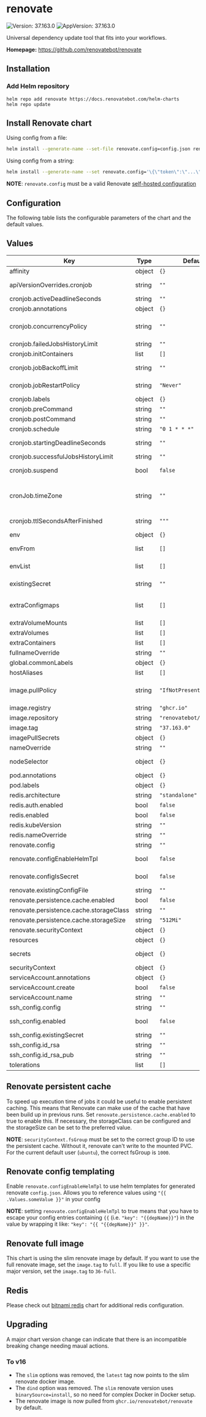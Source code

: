 # renovate

![Version: 37.163.0](https://img.shields.io/badge/Version-37.163.0-informational?style=flat-square) ![AppVersion: 37.163.0](https://img.shields.io/badge/AppVersion-37.163.0-informational?style=flat-square)

Universal dependency update tool that fits into your workflows.

**Homepage:** <https://github.com/renovatebot/renovate>

## Installation

### Add Helm repository

```shell
helm repo add renovate https://docs.renovatebot.com/helm-charts
helm repo update
```

## Install Renovate chart

Using config from a file:

```bash
helm install --generate-name --set-file renovate.config=config.json renovate/renovate
```

Using config from a string:

```bash
helm install --generate-name --set renovate.config='\{\"token\":\"...\"\}' renovate/renovate
```

**NOTE**: `renovate.config` must be a valid Renovate [self-hosted configuration](https://docs.renovatebot.com/self-hosted-configuration/)

## Configuration

The following table lists the configurable parameters of the chart and the default values.

## Values

| Key | Type | Default | Description |
|-----|------|-------|-------------|
| affinity | object | `{}` | Configure the pod(Anti)Affinity and/or node(Anti)Affinity |
| apiVersionOverrides.cronjob | string | `""` | String to override apiVersion of cronjob rendered by this helm chart |
| cronjob.activeDeadlineSeconds | string | `""` | Deadline for the job to finish |
| cronjob.annotations | object | `{}` | Annotations to set on the cronjob |
| cronjob.concurrencyPolicy | string | `""` | "Allow" to allow concurrent runs, "Forbid" to skip new runs if a previous run is still running or "Replace" to replace the previous run |
| cronjob.failedJobsHistoryLimit | string | `""` | Amount of failed jobs to keep in history |
| cronjob.initContainers | list | `[]` | Additional initContainers that can be executed before renovate |
| cronjob.jobBackoffLimit | string | `""` | Number of times to retry an errored job before considering it as being failed |
| cronjob.jobRestartPolicy | string | `"Never"` | Set to Never to restart the job when the pod fails or to OnFailure to restart when a container fails |
| cronjob.labels | object | `{}` | Labels to set on the cronjob |
| cronjob.preCommand | string | `""` | Prepend shell commands before renovate runs |
| cronjob.postCommand | string | `""` | Append shell commands after renovate runs |
| cronjob.schedule | string | `"0 1 * * *"` | Schedules the job to run using cron notation |
| cronjob.startingDeadlineSeconds | string | `""` | Deadline to start the job, skips execution if job misses it's configured deadline |
| cronjob.successfulJobsHistoryLimit | string | `""` | Amount of completed jobs to keep in history |
| cronjob.suspend | bool | `false` | If it is set to true, all subsequent executions are suspended. This setting does not apply to already started executions. |
| cronJob.timeZone | string | `""` | You can specify a time zone for a CronJob by setting timeZone to the name of a valid time zone. (starting with k8s 1.27) <https://kubernetes.io/docs/concepts/workloads/controllers/cron-jobs/#time-zones> |
| cronjob.ttlSecondsAfterFinished | string | `"""` | Time to keep the job after it finished before automatically deleting it |
| env | object | `{}` | Environment variables to set on the renovate container |
| envFrom | list | `[]` | Environment variables to add from existing secrets/configmaps. Uses the keys as variable name |
| envList | list | `[]` | Additional env. Helpful too if you want to use anything other than a `value` source. |
| existingSecret | string | `""` | k8s secret to reference environment variables from. Overrides secrets if set |
| extraConfigmaps | list | `[]` | Additional configmaps. A generated configMap name is: "renovate.fullname" + "extra" + name(below) e.g. renovate-netrc-config |
| extraVolumeMounts | list | `[]` | Additional volumeMounts to the container |
| extraVolumes | list | `[]` | Additional volumes to the pod |
| extraContainers | list | `[]` | Additional containers to the pod |
| fullnameOverride | string | `""` | Override the fully qualified app name |
| global.commonLabels | object | `{}` | Additional labels to be set on all renovate resources |
| hostAliases | list | `[]` | Override hostname resolution |
| image.pullPolicy | string | `"IfNotPresent"` | "IfNotPresent" to pull the image if no image with the specified tag exists on the node, "Always" to always pull the image or "Never" to try and use pre-pulled images |
| image.registry | string | `"ghcr.io"` | Registry to pull image from |
| image.repository | string | `"renovatebot/renovate"` | Image name to pull |
| image.tag | string | `"37.163.0"` | Renovate image tag to pull |
| imagePullSecrets | object | `{}` | Secret to use to pull the image from the repository |
| nameOverride | string | `""` | Override the name of the chart |
| nodeSelector | object | `{}` | Select the node using labels to specify where the cronjob pod should run on |
| pod.annotations | object | `{}` | Annotations to set on the pod |
| pod.labels | object | `{}` | Labels to set on the pod |
| redis.architecture | string | `"standalone"` | Disable replication by default |
| redis.auth.enabled | bool | `false` | Don't require a password by default |
| redis.enabled | bool | `false` | Enable the Redis subchart? |
| redis.kubeVersion | string | `""` | Override Kubernetes version for redis chart |
| redis.nameOverride | string | `""` | Override the prefix of the redisHost |
| renovate.config | string | `""` | Inline global renovate config.json |
| renovate.configEnableHelmTpl | bool | `false` | Use the Helm tpl function on your configuration. See README for how to use this value |
| renovate.configIsSecret | bool | `false` | Use this to create the renovate-config as a secret instead of a configmap |
| renovate.existingConfigFile | string | `""` | Custom exiting global renovate config |
| renovate.persistence.cache.enabled | bool | `false` | Allow the cache to persist between runs |
| renovate.persistence.cache.storageClass | string | `""` | Storage class of the cache PVC |
| renovate.persistence.cache.storageSize | string | `"512Mi"` | Storage size of the cache PVC |
| renovate.securityContext | object | `{}` | Renovate Container-level security-context |
| resources | object | `{}` | Specify resource limits and requests for the renovate container |
| secrets | object | `{}` | Environment variables that should be referenced from a k8s secret, cannot be used when existingSecret is set |
| securityContext | object | `{}` | Pod-level security-context |
| serviceAccount.annotations | object | `{}` | Annotations to add to the service account |
| serviceAccount.create | bool | `false` | Specifies whether a service account should be created |
| serviceAccount.name | string | `""` | The name of the service account to use |
| ssh_config.config | string | `""` | Contents of the config file |
| ssh_config.enabled | bool | `false` | Whether to enable the use and creation of a secret containing .ssh files |
| ssh_config.existingSecret | string | `""` | Name of the existing secret containing a valid .ssh configuration |
| ssh_config.id_rsa | string | `""` | Contents of the id_rsa file |
| ssh_config.id_rsa_pub | string | `""` | Contents of the id_rsa_pub file |
| tolerations | list | `[]` | Configure which node taints the pod should tolerate |

## Renovate persistent cache

To speed up execution time of jobs it could be useful to enable persistent caching. This means that Renovate
can make use of the cache that have been build up in previous runs. Set `renovate.persistence.cache.enabled` to true
to enable this. If necessary, the storageClass can be configured and the storageSize can be set to the preferred value.

**NOTE**: `securityContext.fsGroup` must be set to the correct group ID to use the persistent cache. Without it, renovate
can't write to the mounted PVC. For the current default user (`ubuntu`), the correct fsGroup is `1000`.

## Renovate config templating

Enable `renovate.configEnableHelmTpl` to use helm templates for generated renovate `config.json`.
Allows you to reference values using `"{{ .Values.someValue }}"` in your config

**NOTE**: setting `renovate.configEnableHelmTpl` to true means that you have to
escape your config entries containing `{{` (i.e. `"key": "{{depName}}"`) in the
value by wrapping it like: `"key": "{{ "{{depName}}" }}"`.

## Renovate full image

This chart is using the slim renovate image by default.
If you want to use the full renovate image, set the `image.tag` to `full`.
If you like to use a specific major version, set the `image.tag` to `36-full`.

## Redis

Please check out [bitnami redis](https://artifacthub.io/packages/helm/bitnami/redis) chart for additional redis configuration.

## Upgrading

A major chart version change can indicate that there is an incompatible breaking change needing maual actions.

### To v16

- The `slim` options was removed, the `latest` tag now points to the slim renovate docker image.
- The `dind` option was removed. The `slim` renovate version uses `binarySource=install`, so no need for complex Docker in Docker setup.
- The renovate image is now pulled from `ghcr.io/renovatebot/renovate` by default.

